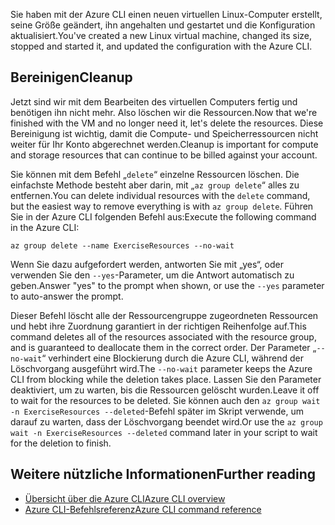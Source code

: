 <span data-ttu-id="ea51b-101">Sie haben mit der Azure CLI einen neuen virtuellen Linux-Computer erstellt, seine Größe geändert, ihn angehalten und gestartet und die Konfiguration aktualisiert.</span><span class="sxs-lookup"><span data-stu-id="ea51b-101">You've created a new Linux virtual machine, changed its size, stopped and started it, and updated the configuration with the Azure CLI.</span></span>

## <a name="cleanup"></a><span data-ttu-id="ea51b-102">Bereinigen</span><span class="sxs-lookup"><span data-stu-id="ea51b-102">Cleanup</span></span>

<span data-ttu-id="ea51b-103">Jetzt sind wir mit dem Bearbeiten des virtuellen Computers fertig und benötigen ihn nicht mehr. Also löschen wir die Ressourcen.</span><span class="sxs-lookup"><span data-stu-id="ea51b-103">Now that we're finished with the VM and no longer need it, let's delete the resources.</span></span> <span data-ttu-id="ea51b-104">Diese Bereinigung ist wichtig, damit die Compute- und Speicherressourcen nicht weiter für Ihr Konto abgerechnet werden.</span><span class="sxs-lookup"><span data-stu-id="ea51b-104">Cleanup is important for compute and storage resources that can continue to be billed against your account.</span></span> 

<span data-ttu-id="ea51b-105">Sie können mit dem Befehl „`delete`“ einzelne Ressourcen löschen. Die einfachste Methode besteht aber darin, mit „`az group delete`“ alles zu entfernen.</span><span class="sxs-lookup"><span data-stu-id="ea51b-105">You can delete individual resources with the `delete` command, but the easiest way to remove everything is with `az group delete`.</span></span> <span data-ttu-id="ea51b-106">Führen Sie in der Azure CLI folgenden Befehl aus:</span><span class="sxs-lookup"><span data-stu-id="ea51b-106">Execute the following command in the Azure CLI:</span></span>

```azurecli
az group delete --name ExerciseResources --no-wait
```

<span data-ttu-id="ea51b-107">Wenn Sie dazu aufgefordert werden, antworten Sie mit „yes“, oder verwenden Sie den `--yes`-Parameter, um die Antwort automatisch zu geben.</span><span class="sxs-lookup"><span data-stu-id="ea51b-107">Answer "yes" to the prompt when shown, or use the `--yes` parameter to auto-answer the prompt.</span></span>

<span data-ttu-id="ea51b-108">Dieser Befehl löscht alle der Ressourcengruppe zugeordneten Ressourcen und hebt ihre Zuordnung garantiert in der richtigen Reihenfolge auf.</span><span class="sxs-lookup"><span data-stu-id="ea51b-108">This command deletes all of the resources associated with the resource group, and is guaranteed to deallocate them in the correct order.</span></span> <span data-ttu-id="ea51b-109">Der Parameter „`--no-wait`“ verhindert eine Blockierung durch die Azure CLI, während der Löschvorgang ausgeführt wird.</span><span class="sxs-lookup"><span data-stu-id="ea51b-109">The `--no-wait` parameter keeps the Azure CLI from blocking while the deletion takes place.</span></span> <span data-ttu-id="ea51b-110">Lassen Sie den Parameter deaktiviert, um zu warten, bis die Ressourcen gelöscht wurden.</span><span class="sxs-lookup"><span data-stu-id="ea51b-110">Leave it off to wait for the resources to be deleted.</span></span> <span data-ttu-id="ea51b-111">Sie können auch den `az group wait -n ExerciseResources --deleted`-Befehl später im Skript verwende, um darauf zu warten, dass der Löschvorgang beendet wird.</span><span class="sxs-lookup"><span data-stu-id="ea51b-111">Or use the `az group wait -n ExerciseResources --deleted` command later in your script to wait for the deletion to finish.</span></span>


## <a name="further-reading"></a><span data-ttu-id="ea51b-112">Weitere nützliche Informationen</span><span class="sxs-lookup"><span data-stu-id="ea51b-112">Further reading</span></span>

- [<span data-ttu-id="ea51b-113">Übersicht über die Azure CLI</span><span class="sxs-lookup"><span data-stu-id="ea51b-113">Azure CLI overview</span></span>](https://docs.microsoft.com/cli/azure/?view=azure-cli-latest)
- [<span data-ttu-id="ea51b-114">Azure CLI-Befehlsreferenz</span><span class="sxs-lookup"><span data-stu-id="ea51b-114">Azure CLI command reference</span></span>](https://docs.microsoft.com/cli/azure/reference-index?view=azure-cli-latest)
